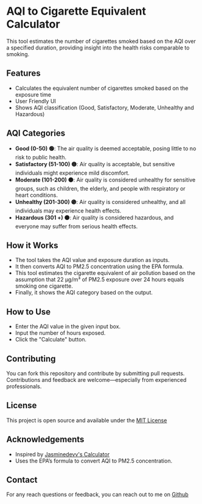 # AQI to Cigarette Equivalent Calculator
This tool estimates the number of cigarettes smoked based on the AQI over a specified duration, providing insight into the health risks comparable to smoking.

## Features

- Calculates the equivalent number of cigarettes smoked based on the exposure time
- User Friendly UI
- Shows AQI classification (Good, Satisfactory, Moderate, Unhealthy and Hazardous)

## AQI Categories

- **Good (0-50) 🟢**: The air quality is deemed acceptable, posing little to no risk to public health.
- **Satisfactory (51-100) 🟡**: Air quality is acceptable, but sensitive individuals might experience mild discomfort.
- **Moderate (101-200) 🟠**: Air quality is considered unhealthy for sensitive groups, such as children, the elderly, and people with respiratory or heart conditions.
- **Unhealthy (201-300) 🟣**: Air quality is considered unhealthy, and all individuals may experience health effects.
- **Hazardous (301 +) ⚫**: Air quality is considered hazardous, and everyone may suffer from serious health effects.

## How it Works

- The tool takes the AQI value and exposure duration as inputs.
- It then converts AQI to PM2.5 concentration using the EPA formula.
- This tool estimates the cigarette equivalent of air pollution based on the assumption that 22 µg/m³ of PM2.5 exposure over 24 hours equals smoking one cigarette.
- Finally, it shows the AQI category based on the output.

## How to Use

- Enter the AQI value in the given input box.
- Input the number of hours exposed.
- Click the "Calculate" button.

## Contributing

You can fork this repository and contribute by submitting pull requests. Contributions and feedback are welcome—especially from experienced professionals.

## License

This project is open source and available under the [MIT License](https://github.com/Aaryaman-147/aqi-cigarette-calculator/blob/main/LICENSE)

## Acknowledgements

- Inspired by [Jasminedevv's Calculator](https://jasminedevv.github.io/AQI2cigarettes)
- Uses the EPA’s formula to convert AQI to PM2.5 concentration.

## Contact

For any reach questions or feedback, you can reach out to me on [Github](https://github.com/Aaryaman-147)
